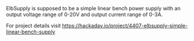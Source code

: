 ElbSupply is supposed to be a simple linear bench power supply with an output voltage range of 0-20V and output current range of 0-3A.

For project details visit https://hackaday.io/project/4407-elbsupply-simple-linear-bench-supply


